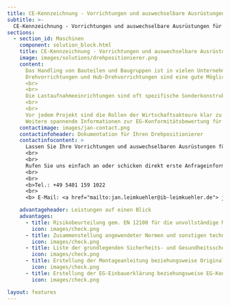 ```yaml
---
title: CE-Kennzeichnung - Vorrichtungen und auswechselbare Ausrüstungen für Drehpositionierer & Hub-Drehpositionierer
subtitle: >-
  CE-Kennzeichnung - Vorrichtungen und auswechselbare Ausrüstungen für Drehpositionierer & Hub-Drehpositionierer
sections:
  - section_id: Maschinen
    component: solution_block.html
    title: CE-Kennzeichnung - Vorrichtungen und auswechselbare Ausrüstungen für Drehpositionierer & Hub-Drehpositionierer
    image: images/solutions/drehpositionierer.png
    content:
      Das Handling von Bauteilen und Baugruppen ist in vielen Unternehmen eine Herausforderung.
      Drehvorrichtungen und Hub-Drehvorrichtungen sind eine gute Möglichkeit zur Lösung dieses Problems. Am Markt gibt es etablierte Hersteller, die entsprechende Maschinen liefern.
      <br>
      <br>
      Die Lastaufnahmeeinrichtungen sind oft spezifische Sonderkonstruktionen, die im Nachgang durch den Betreiber oder weitere Auftragnehmer gefertigt und in die Maschine integriert werden. In Abhängigkeit davon, ob die Lastaufnahmeeinrichtung elektrische, pneumatische oder hydraulische Ausrüstungskomponenten umfasst, handelt es sich um eine unvollständige Maschine, auswechselbare Ausrüstung oder ein Werkzeug.
      <br>
      <br>
      Vor jedem Projekt sind die Rollen der Wirtschaftsakteure klar zu definieren. Wer ist Hersteller des Gesamtsystems im Sinne der MRL? Gerne unterstützen wir Sie in Ihrem Projekt und erstellen die technische Dokumentation für Sie.
      Weitere spannende Informationen zur EG-Konformitätsbewertung für Lastaufnahmeeinrichtungen und auswechselbare Ausrüstungen für Drehpositionierer und Hub-Drehpositionierer finden Sie in unserem <a href="/blog">Blog.</a>
    contactimage: images/jan-contact.png
    contactinfoheader: Dokumentation für Ihren Drehpositionierer
    contactinfocontent: >
      Lassen Sie Ihre Vorrichtungen und auswechselbaren Ausrüstungen für Drehpositionierer in einer frühen Phase sicherheitstechnisch von uns bewerten. Fragen Sie kostenfrei ein Angebot zur Erstellung der Risikobeurteilung und Original-Betriebsanleitung bzw. Montageanleitung bei uns an. 
      <br>
      <br>
      Rufen Sie uns einfach an oder schicken direkt erste Anfrageinformationen per E-Mail. Nutzen Sie hierzu gerne unsere Anfrage-Checkliste. Diese können Sie hier downloaden.
      <br>
      <br>
      <b>Tel.: +49 5401 159 1022
      <br>
      <b> E-Mail: <a href="mailto:jan.leimkuehler@ib-leimkuehler.de"> jan.leimkuehler@ib-leimkuehler.de</a></b>

    advantageheader: Leistungen auf einen Blick
    advantages:
      - title: Risikobeurteilung gem. EN 12100 für die unvollständige Maschine/ auswechselbare Ausrüstung
        icon: images/check.png
      - title: Zusammenstellung angewendeter Normen und sonstigen technischen Spezifikationen
        icon: images/check.png
      - title: Liste der grundlegenden Sicherheits- und Gesundheitsschutzanforderungen
        icon: images/check.png
      - title: Erstellung der Montageanleitung beziehungsweise Original-Betriebsanleitung
        icon: images/check.png
      - title: Erstellung der EG-Einbauerklärung beziehungsweise EG-Konformitätserklärung
        icon: images/check.png

layout: features
---
```


